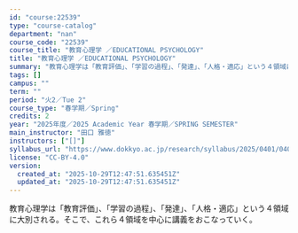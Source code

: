 ```yaml
---
id: "course:22539"
type: "course-catalog"
department: "nan"
course_code: "22539"
course_title: "教育心理学 ／EDUCATIONAL PSYCHOLOGY"
title: "教育心理学 ／EDUCATIONAL PSYCHOLOGY"
summary: "教育心理学は「教育評価」、「学習の過程」、「発達」、「人格・適応」という４領域に大別される。そこで、これら４領域を中心に講義をおこなっていく。"
tags: []
campus: ""
term: ""
period: "火2／Tue 2"
course_type: "春学期／Spring"
credits: 2
year: "2025年度／2025 Academic Year 春学期／SPRING SEMESTER"
main_instructor: "田口 雅徳"
instructors: ["[]"]
syllabus_url: "https://www.dokkyo.ac.jp/research/syllabus/2025/0401/0401_22539_ja_JP.html"
license: "CC-BY-4.0"
version:
  created_at: "2025-10-29T12:47:51.635451Z"
  updated_at: "2025-10-29T12:47:51.635451Z"
---
```

教育心理学は「教育評価」、「学習の過程」、「発達」、「人格・適応」という４領域に大別される。そこで、これら４領域を中心に講義をおこなっていく。
